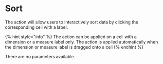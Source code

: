 # Sort

The action will allow users to interactively sort data by clicking the corresponding cell with a label.

{% hint style="info" %}
The action can be applied on a cell with a dimension or a measure label only. The action is applied automatically when the dimension or measure label is dragged onto a cell
{% endhint %}

There are no parameters available.

